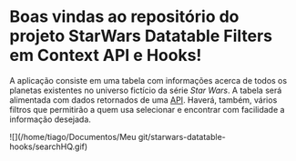 # Boas vindas ao repositório do projeto StarWars Datatable Filters em Context API e Hooks!

A aplicação consiste em uma tabela com informações acerca de todos os planetas existentes no universo fictício da série _Star Wars_. A tabela será alimentada com dados retornados de uma [API](https://swapi-trybe.herokuapp.com/api). Haverá, também, vários filtros que permitirão a quem usa selecionar e encontrar com facilidade a informação desejada.

![](/home/tiago/Documentos/Meu git/starwars-datatable-hooks/searchHQ.gif)
